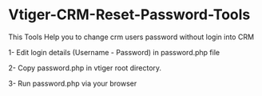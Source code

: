 # Vtiger-CRM-Reset-Password-Tools
This Tools Help you to change crm users password without login into CRM

1- Edit login details (Username - Password) in password.php file

2- Copy password.php in vtiger root directory.

3- Run password.php via your browser
